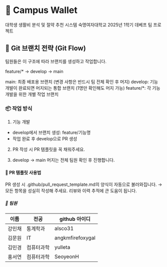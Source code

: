 # 🧩 Campus Wallet
대학생 생활비 분석 및 절약 추천 시스템
숙명여자대학교 2025년 1학기 데베프 팀 프로젝트



## 🚀 Git 브랜치 전략 (Git Flow)
팀원들은 이 구조에 따라 브랜치를 생성하고 작업합니다.

feature/* -> develop -> main

main: 최종 배포용 브랜치 (변경 사항은 반드시 팀 전체 확인 후 머지)
develop: 기능 개발이 완료되면 머지되는 통합 브랜치 (1명만 확인해도 머지 가능)
feature/*: 각 기능 개발을 위한 개별 작업 브랜치



### 📦 작업 방식
1. 기능 개발
- develop에서 브랜치 생성: feature/기능명
- 작업 완료 후 develop으로 PR 생성

2. PR 작성 시 PR 템플릿을 꼭 채워주세요.

3. develop → main 머지는 전체 팀원 확인 후 진행합니다.



#### 📑 PR 템플릿 사용법
PR 생성 시 .github/pull_request_template.md의 양식이 자동으로 불러와집니다.
→ 모든 항목을 성실히 작성해 주세요. 리뷰와 이력 추적에 큰 도움이 됩니다.



##### 👥 팀원
|이름|전공|github 아이디|
|------|--------|------------------|
|강민채|통계학과|alsco31|
|김문원|IT|angkmfirefoxygal|
|김민경|컴퓨터과학|yulleta|
|홍서연|컴퓨터과학|SeoyeonH|
